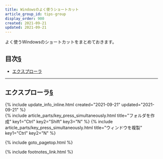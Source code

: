 ```yaml
---
title: Windowsのよく使うショートカット
article_group_id: tips-group
display_order: 900
created: 2021-09-21
updated: 2021-09-21
---
```

よく使うWindowsのショートカットをまとめておきます。

## <a name="index">目次</a><a class="heading-anchor-permalink" href="#目次">§</a>

<ul id="index_ul">
<li><a href="#エクスプローラ">エクスプローラ</a></li>
</ul>

* * *
## <a name="エクスプローラ">エクスプローラ</a><a class="heading-anchor-permalink" href="#エクスプローラ">§</a>
<div class="chapter-updated">{% include update_info_inline.html created="2021-09-21" updated="2021-09-21" %}</div>
{% include article_parts/key_press_simultaneously.html title="フォルダを作成" key1="Ctrl" key2="Shift" key3="N" %}
{% include article_parts/key_press_simultaneously.html title="ウィンドウを複製" key1="Ctrl" key2="N" %}

{% include goto_pagetop.html %}

{% include footnotes_link.html %}
